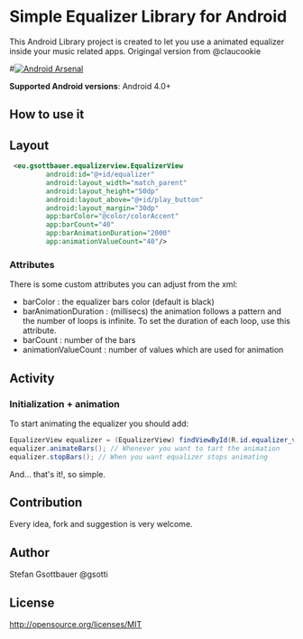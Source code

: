 Simple Equalizer Library for Android 
==================================

 This Android Library project is created to let you use a animated equalizer inside your music related apps. Origingal version
from @claucookie

#[![Android Arsenal](https://img.shields.io/badge/Android%20Arsenal-Simple%20Equalizer%20Library-brightgreen.svg?style=flat)](https://android-arsenal.com/details/1/3715)

**Supported Android versions**: Android 4.0+

How to use it
----------------------

## Layout

````xml
 <eu.gsottbauer.equalizerview.EqualizerView
         android:id="@+id/equalizer"
         android:layout_width="match_parent"
         android:layout_height="50dp"
         android:layout_above="@+id/play_button"
         android:layout_margin="30dp"
         app:barColor="@color/colorAccent"
         app:barCount="40"
         app:barAnimationDuration="2000"
         app:animationValueCount="40"/>
````

### Attributes

There is some custom attributes you can adjust from the xml:
 - barColor : the equalizer bars color (default is black)
 - barAnimationDuration : (millisecs) the animation follows a pattern and the number of loops is infinite. To set the duration of each loop, use this attribute.
 - barCount :  number of the bars
 - animationValueCount : number of values which are used for animation
 
## Activity

### Initialization + animation

To start animating the equalizer you should add:

````java
EqualizerView equalizer = (EqualizerView) findViewById(R.id.equalizer_view);
equalizer.animateBars(); // Whenever you want to tart the animation
equalizer.stopBars(); // When you want equalizer stops animating
````
And... that's it!, so simple.


Contribution
------------
Every idea, fork and suggestion is very welcome.

Author
--------
Stefan Gsottbauer @gsotti

License
-------
http://opensource.org/licenses/MIT
